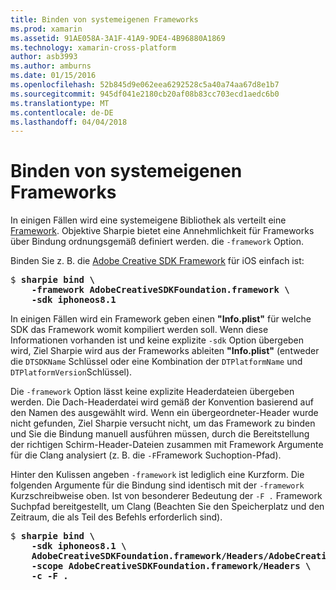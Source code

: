 ```yaml
---
title: Binden von systemeigenen Frameworks
ms.prod: xamarin
ms.assetid: 91AE058A-3A1F-41A9-9DE4-4B96880A1869
ms.technology: xamarin-cross-platform
author: asb3993
ms.author: amburns
ms.date: 01/15/2016
ms.openlocfilehash: 52b845d9e062eea6292528c5a40a74aa67d8e1b7
ms.sourcegitcommit: 945df041e2180cb20af08b83cc703ecd1aedc6b0
ms.translationtype: MT
ms.contentlocale: de-DE
ms.lasthandoff: 04/04/2018
---
```

# <a name="binding-native-frameworks"></a>Binden von systemeigenen Frameworks

In einigen Fällen wird eine systemeigene Bibliothek als verteilt eine [Framework](https://developer.apple.com/library/mac/documentation/MacOSX/Conceptual/BPFrameworks/Concepts/WhatAreFrameworks.html). Objektive Sharpie bietet eine Annehmlichkeit für Frameworks über Bindung ordnungsgemäß definiert werden. die `-framework` Option.

Binden Sie z. B. die [Adobe Creative SDK Framework](https://creativesdk.adobe.com/downloads.html) für iOS einfach ist:

<pre>$ <b>sharpie bind \
    -framework AdobeCreativeSDKFoundation.framework \
    -sdk iphoneos8.1</b></pre>

In einigen Fällen wird ein Framework geben einen **"Info.plist"** für welche SDK das Framework womit kompiliert werden soll. Wenn diese Informationen vorhanden ist und keine explizite `-sdk` Option übergeben wird, Ziel Sharpie wird aus der Frameworks ableiten **"Info.plist"** (entweder die `DTSDKName` Schlüssel oder eine Kombination der `DTPlatformName` und `DTPlatformVersion`Schlüssel).

Die `-framework` Option lässt keine explizite Headerdateien übergeben werden. Die Dach-Headerdatei wird gemäß der Konvention basierend auf den Namen des ausgewählt wird. Wenn ein übergeordneter-Header wurde nicht gefunden, Ziel Sharpie versucht nicht, um das Framework zu binden und Sie die Bindung manuell ausführen müssen, durch die Bereitstellung der richtigen Schirm-Header-Dateien zusammen mit Framework Argumente für die Clang analysiert (z. B. die `-F`Framework Suchoption-Pfad).

Hinter den Kulissen angeben `-framework` ist lediglich eine Kurzform. Die folgenden Argumente für die Bindung sind identisch mit der `-framework` Kurzschreibweise oben.
Ist von besonderer Bedeutung der `-F .` Framework Suchpfad bereitgestellt, um Clang (Beachten Sie den Speicherplatz und den Zeitraum, die als Teil des Befehls erforderlich sind).

<pre>$ <b>sharpie bind \
    -sdk iphoneos8.1 \
    AdobeCreativeSDKFoundation.framework/Headers/AdobeCreativeSDKFoundation.h \
    -scope AdobeCreativeSDKFoundation.framework/Headers \
    -c -F .</b></pre>

